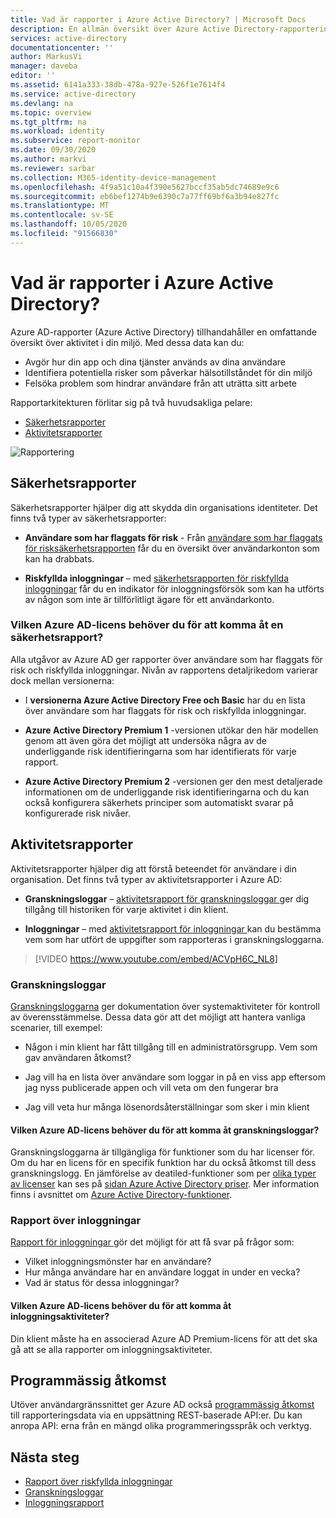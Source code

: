 ```yaml
---
title: Vad är rapporter i Azure Active Directory? | Microsoft Docs
description: En allmän översikt över Azure Active Directory-rapportering.
services: active-directory
documentationcenter: ''
author: MarkusVi
manager: daveba
editor: ''
ms.assetid: 6141a333-38db-478a-927e-526f1e7614f4
ms.service: active-directory
ms.devlang: na
ms.topic: overview
ms.tgt_pltfrm: na
ms.workload: identity
ms.subservice: report-monitor
ms.date: 09/30/2020
ms.author: markvi
ms.reviewer: sarbar
ms.collection: M365-identity-device-management
ms.openlocfilehash: 4f9a51c10a4f390e5627bccf35ab5dc74689e9c6
ms.sourcegitcommit: eb6bef1274b9e6390c7a77ff69bf6a3b94e827fc
ms.translationtype: MT
ms.contentlocale: sv-SE
ms.lasthandoff: 10/05/2020
ms.locfileid: "91566830"
---
```

# <a name="what-are-azure-active-directory-reports"></a>Vad är rapporter i Azure Active Directory?

Azure AD-rapporter (Azure Active Directory) tillhandahåller en omfattande översikt över aktivitet i din miljö. Med dessa data kan du:

- Avgör hur din app och dina tjänster används av dina användare
- Identifiera potentiella risker som påverkar hälsotillståndet för din miljö
- Felsöka problem som hindrar användare från att uträtta sitt arbete  

Rapportarkitekturen förlitar sig på två huvudsakliga pelare:

- [Säkerhetsrapporter](#security-reports)
- [Aktivitetsrapporter](#activity-reports)

![Rapportering](./media/overview-reports/01.png)


## <a name="security-reports"></a>Säkerhetsrapporter

Säkerhetsrapporter hjälper dig att skydda din organisations identiteter. Det finns två typer av säkerhetsrapporter:

- **Användare som har flaggats för risk** - Från [användare som har flaggats för risksäkerhetsrapporten](../identity-protection/overview-identity-protection.md) får du en översikt över användarkonton som kan ha drabbats.

- **Riskfyllda inloggningar** – med [ säkerhetsrapporten för riskfyllda inloggningar](../identity-protection/overview-identity-protection.md) får du en indikator för inloggningsförsök som kan ha utförts av någon som inte är tillförlitligt ägare för ett användarkonto. 

### <a name="what-azure-ad-license-do-you-need-to-access-a-security-report"></a>Vilken Azure AD-licens behöver du för att komma åt en säkerhetsrapport?  

Alla utgåvor av Azure AD ger rapporter över användare som har flaggats för risk och riskfyllda inloggningar. Nivån av rapportens detaljrikedom varierar dock mellan versionerna: 

- I **versionerna Azure Active Directory Free och Basic** har du en lista över användare som har flaggats för risk och riskfyllda inloggningar. 

- **Azure Active Directory Premium 1** -versionen utökar den här modellen genom att även göra det möjligt att undersöka några av de underliggande risk identifieringarna som har identifierats för varje rapport. 

- **Azure Active Directory Premium 2** -versionen ger den mest detaljerade informationen om de underliggande risk identifieringarna och du kan också konfigurera säkerhets principer som automatiskt svarar på konfigurerade risk nivåer.


## <a name="activity-reports"></a>Aktivitetsrapporter

Aktivitetsrapporter hjälper dig att förstå beteendet för användare i din organisation. Det finns två typer av aktivitetsrapporter i Azure AD:

- **Granskningsloggar** – [aktivitetsrapport för granskningsloggar ](concept-audit-logs.md) ger dig tillgång till historiken för varje aktivitet i din klient.

- **Inloggningar** – med [aktivitetsrapport för inloggningar ](concept-sign-ins.md) kan du bestämma vem som har utfört de uppgifter som rapporteras i granskningsloggarna.



> [!VIDEO https://www.youtube.com/embed/ACVpH6C_NL8]




### <a name="audit-logs-report"></a>Granskningsloggar 

[Granskningsloggarna](concept-audit-logs.md) ger dokumentation över systemaktiviteter för kontroll av överensstämmelse. Dessa data gör att det möjligt att hantera vanliga scenarier, till exempel:

- Någon i min klient har fått tillgång till en administratörsgrupp. Vem som gav användaren åtkomst? 

- Jag vill ha en lista över användare som loggar in på en viss app eftersom jag nyss publicerade appen och vill veta om den fungerar bra

- Jag vill veta hur många lösenordsåterställningar som sker i min klient


#### <a name="what-azure-ad-license-do-you-need-to-access-the-audit-logs-report"></a>Vilken Azure AD-licens behöver du för att komma åt granskningsloggar?  

Granskningsloggarna är tillgängliga för funktioner som du har licenser för. Om du har en licens för en specifik funktion har du också åtkomst till dess granskningslogg. En jämförelse av deatiled-funktioner som per [olika typer av licenser](../fundamentals/active-directory-whatis.md#what-are-the-azure-ad-licenses) kan ses på [sidan Azure Active Directory priser](https://azure.microsoft.com/pricing/details/active-directory/). Mer information finns i avsnittet om [Azure Active Directory-funktioner](../fundamentals/active-directory-whatis.md#which-features-work-in-azure-ad).

### <a name="sign-ins-report"></a>Rapport över inloggningar

[Rapport för inloggningar ](concept-sign-ins.md) gör det möjligt för att få svar på frågor som:

- Vilket inloggningsmönster har en användare?
- Hur många användare har en användare loggat in under en vecka?
- Vad är status för dessa inloggningar?

#### <a name="what-azure-ad-license-do-you-need-to-access-the-sign-ins-activity-report"></a>Vilken Azure AD-licens behöver du för att komma åt inloggningsaktiviteter?  

Din klient måste ha en associerad Azure AD Premium-licens för att det ska gå att se alla rapporter om inloggningsaktiviteter.

## <a name="programmatic-access"></a>Programmässig åtkomst

Utöver användargränssnittet ger Azure AD också [programmässig åtkomst](concept-reporting-api.md) till rapporteringsdata via en uppsättning REST-baserade API:er. Du kan anropa API: erna från en mängd olika programmeringsspråk och verktyg. 

## <a name="next-steps"></a>Nästa steg

- [Rapport över riskfyllda inloggningar](../identity-protection/overview-identity-protection.md)
- [Granskningsloggar](concept-audit-logs.md)
- [Inloggningsrapport](concept-sign-ins.md)